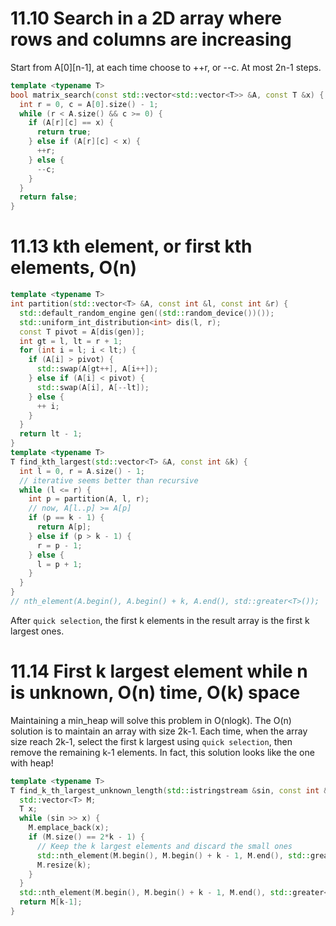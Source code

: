 
# 11.10 Search in a 2D array where rows and columns are increasing
Start from A[0][n-1], at each time choose to ++r, or --c. At most 2n-1 steps.
```c++
template <typename T>
bool matrix_search(const std::vector<std::vector<T>> &A, const T &x) {
  int r = 0, c = A[0].size() - 1;
  while (r < A.size() && c >= 0) {
    if (A[r][c] == x) {
      return true;
    } else if (A[r][c] < x) {
      ++r;
    } else {
      --c;
    }
  }
  return false;
}
```

# 11.13 kth element, or first kth elements, O(n)
```c++
template <typename T>
int partition(std::vector<T> &A, const int &l, const int &r) {
  std::default_random_engine gen((std::random_device())());
  std::uniform_int_distribution<int> dis(l, r);
  const T pivot = A[dis(gen)];
  int gt = l, lt = r + 1;
  for (int i = l; i < lt;) {
    if (A[i] > pivot) {
      std::swap(A[gt++], A[i++]);
    } else if (A[i] < pivot) {
      std::swap(A[i], A[--lt]);
    } else {
      ++ i;
    }
  }
  return lt - 1;
}
template <typename T>
T find_kth_largest(std::vector<T> &A, const int &k) {
  int l = 0, r = A.size() - 1;
  // iterative seems better than recursive
  while (l <= r) {
    int p = partition(A, l, r);
    // now, A[l..p] >= A[p]
    if (p == k - 1) {
      return A[p];
    } else if (p > k - 1) {
      r = p - 1;
    } else {
      l = p + 1;
    }
  }
}
// nth_element(A.begin(), A.begin() + k, A.end(), std::greater<T>());
```
After `quick selection`, the first k elements in the result array is the first k largest ones.

# 11.14 First k largest element while n is unknown, O(n) time, O(k) space

Maintaining a min_heap will solve this problem in O(nlogk). The O(n) solution is to maintain an array with size 2k-1. Each time, when the array size reach 2k-1, select the first k largest using `quick selection`, then remove the remaining k-1 elements. In fact, this solution looks like the one with heap!
```c++
template <typename T>
T find_k_th_largest_unknown_length(std::istringstream &sin, const int &k) {
  std::vector<T> M;
  T x;
  while (sin >> x) {
    M.emplace_back(x);
    if (M.size() == 2*k - 1) {
      // Keep the k largest elements and discard the small ones
      std::nth_element(M.begin(), M.begin() + k - 1, M.end(), std::greater<T>());
      M.resize(k);
    }
  }
  std::nth_element(M.begin(), M.begin() + k - 1, M.end(), std::greater<T>());
  return M[k-1];
}
```
